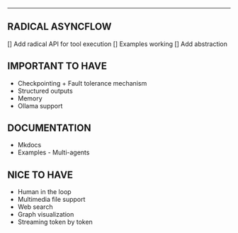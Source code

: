 

--------------

## RADICAL ASYNCFLOW
[] Add radical API for tool execution
      [] Examples working
      [] Add abstraction


## IMPORTANT TO HAVE
- Checkpointing + Fault tolerance mechanism 
- Structured outputs 
- Memory 
- Ollama support

## DOCUMENTATION
- Mkdocs
- Examples 
      - Multi-agents 

## NICE TO HAVE
- Human in the loop
- Multimedia file support 
- Web search
- Graph visualization
- Streaming token by token